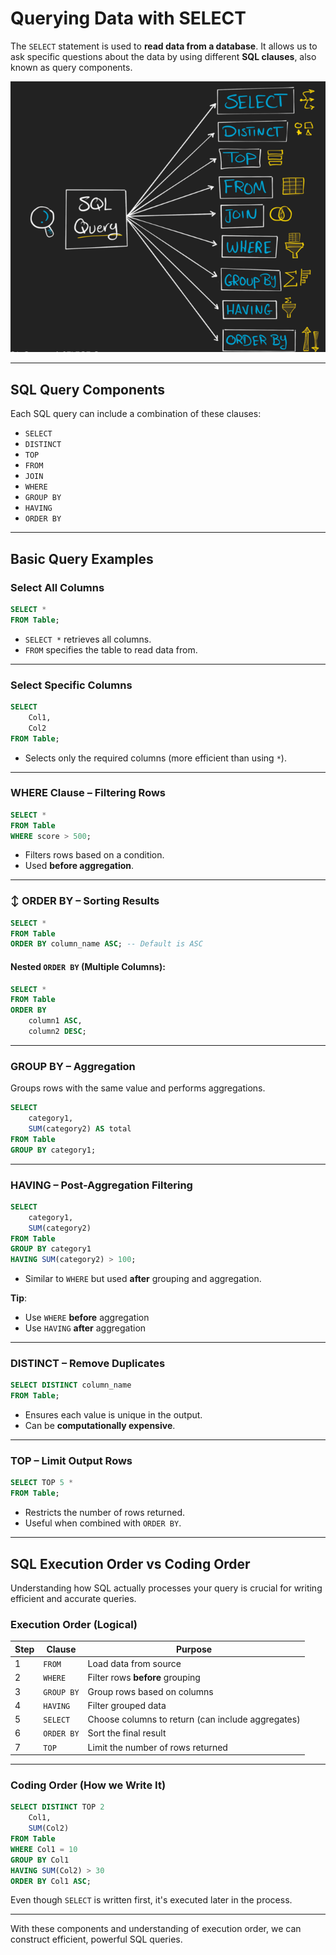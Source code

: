 # Querying Data with SELECT

The `SELECT` statement is used to **read data from a database**. It allows us to ask specific questions about the data by using different **SQL clauses**, also known as query components.

![alt text](../Resources/Images/selectQuery.png)

---

## SQL Query Components

Each SQL query can include a combination of these clauses:

- `SELECT`
- `DISTINCT`
- `TOP`
- `FROM`
- `JOIN`
- `WHERE`
- `GROUP BY`
- `HAVING`
- `ORDER BY`

---

## Basic Query Examples

### Select All Columns

```sql
SELECT *
FROM Table;
```

- `SELECT *` retrieves all columns.
- `FROM` specifies the table to read data from.

---

### Select Specific Columns

```sql
SELECT
    Col1,
    Col2
FROM Table;
```

- Selects only the required columns (more efficient than using `*`).

---

### WHERE Clause – Filtering Rows

```sql
SELECT *
FROM Table
WHERE score > 500;
```

- Filters rows based on a condition.
- Used **before aggregation**.

---

### ↕️ ORDER BY – Sorting Results

```sql
SELECT *
FROM Table
ORDER BY column_name ASC; -- Default is ASC
```

#### Nested `ORDER BY` (Multiple Columns):

```sql
SELECT *
FROM Table
ORDER BY
    column1 ASC,
    column2 DESC;
```

---

### GROUP BY – Aggregation

Groups rows with the same value and performs aggregations.

```sql
SELECT
    category1,
    SUM(category2) AS total
FROM Table
GROUP BY category1;
```

---

### HAVING – Post-Aggregation Filtering

```sql
SELECT
    category1,
    SUM(category2)
FROM Table
GROUP BY category1
HAVING SUM(category2) > 100;
```

- Similar to `WHERE` but used **after** grouping and aggregation.

**Tip**:  
- Use `WHERE` **before** aggregation  
- Use `HAVING` **after** aggregation

---

### DISTINCT – Remove Duplicates

```sql
SELECT DISTINCT column_name
FROM Table;
```

- Ensures each value is unique in the output.
- Can be **computationally expensive**.

---

### TOP – Limit Output Rows

```sql
SELECT TOP 5 *
FROM Table;
```

- Restricts the number of rows returned.
- Useful when combined with `ORDER BY`.

---

## SQL Execution Order vs Coding Order

Understanding how SQL actually processes your query is crucial for writing efficient and accurate queries.

### Execution Order (Logical)

| Step | Clause      | Purpose                                                   |
|------|-------------|-----------------------------------------------------------|
| 1️   | `FROM`      | Load data from source                                     |
| 2️   | `WHERE`     | Filter rows **before** grouping                          |
| 3️   | `GROUP BY`  | Group rows based on columns                              |
| 4️   | `HAVING`    | Filter grouped data                                      |
| 5️   | `SELECT`    | Choose columns to return (can include aggregates)        |
| 6️   | `ORDER BY`  | Sort the final result                                     |
| 7️   | `TOP`       | Limit the number of rows returned                         |

---

###  Coding Order (How we Write It)

```sql
SELECT DISTINCT TOP 2
    Col1,
    SUM(Col2)
FROM Table
WHERE Col1 = 10
GROUP BY Col1
HAVING SUM(Col2) > 30
ORDER BY Col1 ASC;
```

 Even though `SELECT` is written first, it's executed later in the process.

---

With these components and understanding of execution order, we can construct efficient, powerful SQL queries.
